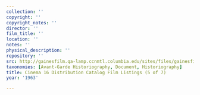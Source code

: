 ```yaml
---
collection: ''
copyright: ''
copyright_notes: ''
director: ''
film_title: ''
location: ''
notes: ''
physical_description: ''
repository: ''
src: http://gainesfilm.qa-lamp.ccnmtl.columbia.edu/sites/files/gainesfilm/images/cinema_16_dist_catalogues5.jpg
taxonomies: [Avant-Garde Historiography, Document, Historiography]
title: Cinema 16 Distribution Catalog Film Listings (5 of 7)
year: '1963'

---
```

